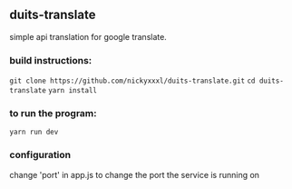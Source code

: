 ## duits-translate
simple api translation for google translate.

### build instructions:
`git clone https://github.com/nickyxxxl/duits-translate.git`
`cd duits-translate`
`yarn install`

### to run the program:
`yarn run dev`

### configuration
change 'port' in app.js to change the port the service is running on
